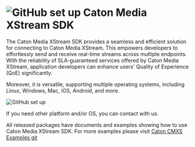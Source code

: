 # ![GitHub set up](https://global.caton.cloud/storage/cmxs_imgs/logo3.jpg) Caton Media XStream SDK
The Caton Media XStream SDK provides a seamless and efficient solution for connecting to Caton Media XStream. This empowers developers to effortlessly send and receive real-time streams across multiple endpoints. With the reliability of SLA-guaranteed services offered by Caton Media XStream, application developers can enhance users' Quality of Experience (QoE) significantly.

Moreover, it is versatile, supporting multiple operating systems, including Linux, Windows, Mac, iOS, Android, and more.

![GitHub set up](https://global.caton.cloud/storage/cmxs_imgs/cmxs.png "cmxs")

If you need other platform and/or OS, you can contact with us.

All released packages have documents and examples showing how to use Caton Media XStream SDK. For more examples please visit <a href="https://github.com/caton-cmxs-examples/caton-cmxs-examples/">Caton CMXS Examples git</a>


